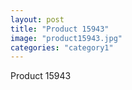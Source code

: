 ```yaml
---
layout: post
title: "Product 15943"
image: "product15943.jpg"
categories: "category1"
---
```

Product 15943
